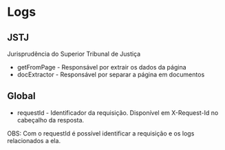 # Logs

## JSTJ
Jurisprudência do Superior Tribunal de Justiça

- getFromPage - Responsável por extrair os dados da página
- docExtractor - Responsável por separar a página em documentos

## Global
- requestId - Identificador da requisição. Disponível em X-Request-Id no cabeçalho da resposta.

OBS: Com o requestId é possível identificar a requisição e os logs relacionados a ela.